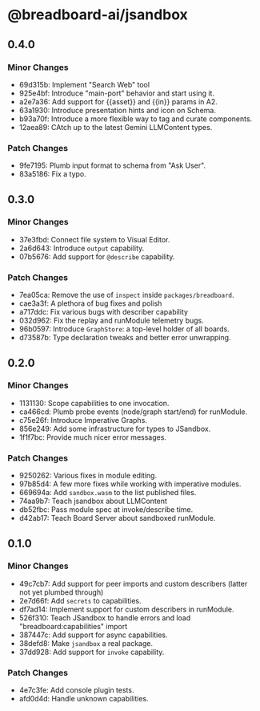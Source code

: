 # @breadboard-ai/jsandbox

## 0.4.0

### Minor Changes

- 69d315b: Implement "Search Web" tool
- 925e4bf: Introduce "main-port" behavior and start using it.
- a2e7a36: Add support for {{asset}} and {{in}} params in A2.
- 63a1930: Introduce presentation hints and icon on Schema.
- b93a70f: Introduce a more flexible way to tag and curate components.
- 12aea89: CAtch up to the latest Gemini LLMContent types.

### Patch Changes

- 9fe7195: Plumb input format to schema from "Ask User".
- 83a5186: Fix a typo.

## 0.3.0

### Minor Changes

- 37e3fbd: Connect file system to Visual Editor.
- 2a6d643: Introduce `output` capability.
- 07b5676: Add support for `@describe` capability.

### Patch Changes

- 7ea05ca: Remove the use of `inspect` inside `packages/breadboard`.
- cae3a3f: A plethora of bug fixes and polish
- a717ddc: Fix various bugs with describer capability
- 032d962: Fix the replay and runModule telemetry bugs.
- 96b0597: Introduce `GraphStore`: a top-level holder of all boards.
- d73587b: Type declaration tweaks and better error unwrapping.

## 0.2.0

### Minor Changes

- 1131130: Scope capabilities to one invocation.
- ca466cd: Plumb probe events (node/graph start/end) for runModule.
- c75e26f: Introduce Imperative Graphs.
- 856e249: Add some infrastructure for types to JSandbox.
- 1f1f7bc: Provide much nicer error messages.

### Patch Changes

- 9250262: Various fixes in module editing.
- 97b85d4: A few more fixes while working with imperative modules.
- 669694a: Add `sandbox.wasm` to the list published files.
- 74aa9b7: Teach jsandbox about LLMContent
- db52fbc: Pass module spec at invoke/describe time.
- d42ab17: Teach Board Server about sandboxed runModule.

## 0.1.0

### Minor Changes

- 49c7cb7: Add support for peer imports and custom describers (latter not yet
  plumbed through)
- 2e7d66f: Add `secrets` to capabilities.
- df7ad14: Implement support for custom describers in runModule.
- 526f310: Teach JSandbox to handle errors and load "breadboard:capabilities"
  import
- 387447c: Add support for async capabilities.
- 38defd8: Make `jsandbox` a real package.
- 37dd928: Add support for `invoke` capability.

### Patch Changes

- 4e7c3fe: Add console plugin tests.
- afd0d4d: Handle unknown capabilities.
